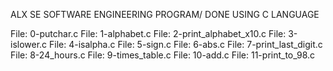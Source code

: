 
ALX SE SOFTWARE ENGINEERING PROGRAM/ DONE USING C LANGUAGE

File: 0-putchar.c
File: 1-alphabet.c
File: 2-print_alphabet_x10.c
File: 3-islower.c
File: 4-isalpha.c
File: 5-sign.c
File: 6-abs.c
File: 7-print_last_digit.c
File: 8-24_hours.c
File: 9-times_table.c
File: 10-add.c
File: 11-print_to_98.c

